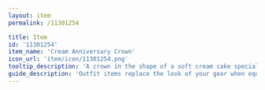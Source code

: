 ```yaml
---
layout: item
permalink: /11301254

title: Item
id: '11301254'
item_name: 'Cream Anniversary Crown'
icon_url: 'item/icon/11301254.png'
tooltip_description: 'A crown in the shape of a soft cream cake specially made for MapleStory 2''s first anniversary.'
guide_description: 'Outfit items replace the look of your gear when equipped.'
---
```

